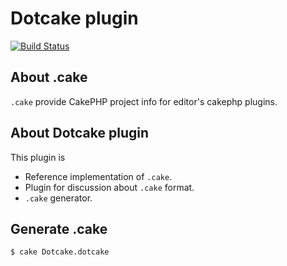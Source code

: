 # Dotcake plugin

[![Build Status](https://travis-ci.org/dotcake/dotcake.svg?branch=master)](https://travis-ci.org/dotcake/dotcake)

## About .cake

`.cake` provide CakePHP project info for editor's cakephp plugins.

## About Dotcake plugin

This plugin is

- Reference implementation of `.cake`.
- Plugin for discussion about `.cake` format.
- `.cake` generator.

## Generate .cake

    $ cake Dotcake.dotcake
